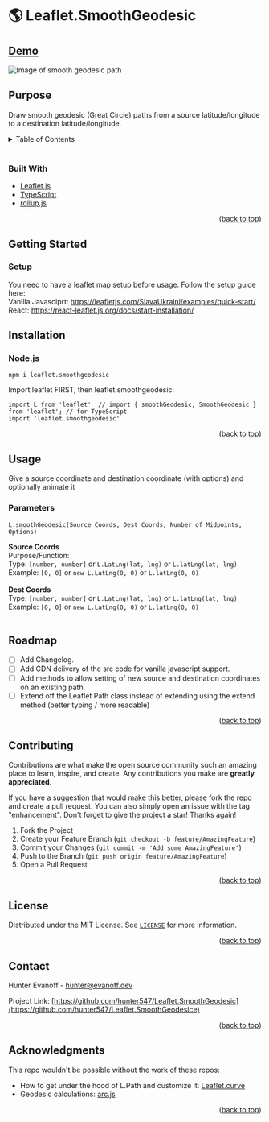 # 🌎 Leaflet.SmoothGeodesic

## [Demo](https://leaflet-smoothgeodesic.netlify.app/)

![Image of smooth geodesic path](https://raw.githubusercontent.com/hunter547/leaflet-smooth-geodesic-gatsby-site/main/static/ogImage.png)

## Purpose

Draw smooth geodesic (Great Circle) paths from a source latitude/longitude to a destination latitude/longitude.

<div id="top"></div>

<!-- TABLE OF CONTENTS -->
<details>
  <summary>Table of Contents</summary>
  <ol>
    <li>
      <a href="#about-the-project">About The Project</a>
      <ul>
        <li><a href="#built-with">Built With</a></li>
      </ul>
    </li>
    <li>
      <a href="#getting-started">Getting Started</a>
      <ul>
        <li><a href="#installation">Installation</a></li>
      </ul>
    </li>
    <li><a href="#usage">Usage</a></li>
    <li><a href="#roadmap">Roadmap</a></li>
    <li><a href="#contributing">Contributing</a></li>
    <li><a href="#license">License</a></li>
    <li><a href="#contact">Contact</a></li>
    <li><a href="#acknowledgments">Acknowledgments</a></li>
  </ol>
</details>

<br />

### Built With

- [Leaflet.js](https://leafletjs.com/)
- [TypeScript](https://www.typescriptlang.org/)
- [rollup.js](https://rollupjs.org/guide/en/)

<p align="right">(<a href="#top">back to top</a>)</p>

<!-- GETTING STARTED -->

## Getting Started

### Setup

You need to have a leaflet map setup before usage. Follow the setup guide here:
<br />
Vanilla Javasciprt: https://leafletjs.com/SlavaUkraini/examples/quick-start/
<br />
React: https://react-leaflet.js.org/docs/start-installation/

## Installation

### Node.js

```
npm i leaflet.smoothgeodesic
```

Import leaflet FIRST, then leaflet.smoothgeodesic:

```
import L from 'leaflet'  // import { smoothGeodesic, SmoothGeodesic } from 'leaflet'; // for TypeScript
import 'leaflet.smoothgeodesic'
```

<p align="right">(<a href="#top">back to top</a>)</p>

<!-- USAGE EXAMPLES -->

## Usage

Give a source coordinate and destination coordinate (with options) and optionally animate it

### Parameters

```
L.smoothGeodesic(Source Coords, Dest Coords, Number of Midpoints, Options)
```

**Source Coords**
<br />
Purpose/Function:
<br />
Type: `[number, number]` or `L.LatLng(lat, lng)` or `L.latLng(lat, lng)`
<br />
Example: `[0, 0]` or `new L.LatLng(0, 0)` or `L.latLng(0, 0)`
<br />
<br />
**Dest Coords**
<br />
Type: `[number, number]` or `L.LatLng(lat, lng)` or `L.latLng(lat, lng)`
<br />
Example: `[0, 0]` or `new L.LatLng(0, 0)` or `L.latLng(0, 0)`
<br />
<br />

<!-- ROADMAP -->

## Roadmap

- [ ] Add Changelog.
- [ ] Add CDN delivery of the src code for vanilla javascript support.
- [ ] Add methods to allow setting of new source and destination coordinates on an existing path.
- [ ] Extend off the Leaflet Path class instead of extending using the extend method (better typing / more readable)

<p align="right">(<a href="#top">back to top</a>)</p>

<!-- CONTRIBUTING -->

## Contributing

Contributions are what make the open source community such an amazing place to learn, inspire, and create. Any contributions you make are **greatly appreciated**.

If you have a suggestion that would make this better, please fork the repo and create a pull request. You can also simply open an issue with the tag "enhancement".
Don't forget to give the project a star! Thanks again!

1. Fork the Project
2. Create your Feature Branch (`git checkout -b feature/AmazingFeature`)
3. Commit your Changes (`git commit -m 'Add some AmazingFeature'`)
4. Push to the Branch (`git push origin feature/AmazingFeature`)
5. Open a Pull Request

<p align="right">(<a href="#top">back to top</a>)</p>

<!-- LICENSE -->

## License

Distributed under the MIT License. See [`LICENSE`](https://github.com/hunter547/Leaflet.SmoothGeodesic/blob/main/LICENSE) for more information.

<p align="right">(<a href="#top">back to top</a>)</p>

<!-- CONTACT -->

## Contact

Hunter Evanoff - hunter@evanoff.dev

Project Link: [https://github.com/hunter547/Leaflet.SmoothGeodesic](https://github.com/hunter547/Leaflet.SmoothGeodesice)

<p align="right">(<a href="#top">back to top</a>)</p>

<!-- ACKNOWLEDGMENTS -->

## Acknowledgments

This repo wouldn't be possible without the work of these repos:

- How to get under the hood of L.Path and customize it: [Leaflet.curve](https://github.com/onikiienko/Leaflet.curve)
- Geodesic calculations: [arc.js](https://github.com/springmeyer/arc.js/)

<p align="right">(<a href="#top">back to top</a>)</p>
